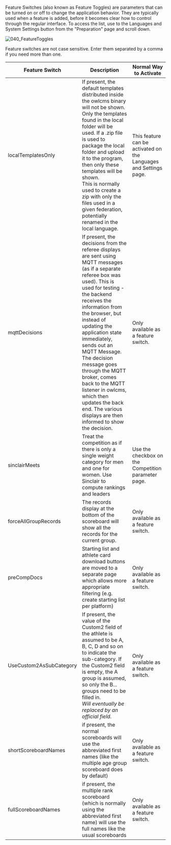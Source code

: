 Feature Switches (also known as Feature Toggles) are parameters that can be turned on or off to change the application behavior.  They are typically used when a feature is added, before it becomes clear how to control through the regular interface. To access the list, use to the Languages and System Settings button from the "Preparation" page and scroll down.

![040_FeatureToggles](img/SystemSettings/040_FeatureToggles.png)



Feature switches are not case sensitive.  Enter them separated by a comma if you need more than one.

| Feature Switch          | Description                                                  | Normal Way to Activate                                       |
| ----------------------- | ------------------------------------------------------------ | ------------------------------------------------------------ |
| localTemplatesOnly      | If present, the default templates distributed inside the owlcms binary will not be shown.  Only the templates found in the local folder will be used.  If a .zip file is used to package the local folder and upload it to the program, then only these templates will be shown.<br />This is normally used to create a zip with only the files used in a given federation, potentially renamed in the local language. | This feature can be activated on the Languages and Settings page. |
| mqttDecisions           | If present, the decisions from the referee displays are sent using MQTT messages (as if a separate referee box was used).  This is used for testing - the backend receives the information from the browser, but instead of updating the application state immediately, sends out an MQTT Message.  The decision message goes through the MQTT broker, comes back to the MQTT listener in owlcms, which then updates the back end.  The various displays are then informed to show the decision. | Only available as a feature switch.                          |
| sinclairMeets           | Treat the competition as if there is only a single weight category for men and one for women.  Use Sinclair to compute rankings and leaders | Use the checkbox on the Competition parameter page.          |
| forceAllGroupRecords    | The records display at the bottom of the scoreboard will show all the records for the current group. | Only available as a feature switch.                          |
| preCompDocs             | Starting list and athlete card download buttons are moved to a separate page which allows more appropriate filtering (e.g. create starting list per platform) | Only available as a feature switch.                          |
| UseCustom2AsSubCategory | If present, the value of the Custom2 field of the athlete is assumed to be A, B, C, D and so on to indicate the sub-category.  If the Custom2 field is empty, the A group is assumed, so only the B... groups need to be filled in.<br />*Will eventually be replaced by an official field.* | Only available as a feature switch.                          |
| shortScoreboardNames    | if present, the normal scoreboards will use the abbreviated first names (like the multiple age group scoreboard does by default) | Only available as a feature switch.                          |
| fullScoreboardNames     | if present, the multiple rank scoreboard (which is normally using the abbreviated first name) will use the full names like the usual scoreboards | Only available as a feature switch.                          |